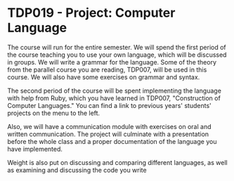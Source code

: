 # TDP019 - Project: Computer Language

The course will run for the entire semester. We will spend the first period of the course teaching you to use your own language, which will be discussed in groups. We will write a grammar for the language. Some of the theory from the parallel course you are reading, TDP007, will be used in this course. We will also have some exercises on grammar and syntax.

The second period of the course will be spent implementing the language with help from Ruby, which you have learned in TDP007, "Construction of Computer Languages." You can find a link to previous years' students' projects on the menu to the left.

Also, we will have a communication module with exercises on oral and written communication. The project will culminate with a presentation before the whole class and a proper documentation of the language you have implemented.

Weight is also put on discussing and comparing different languages, as well as examining and discussing the code you write
